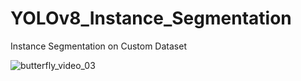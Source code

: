 # YOLOv8_Instance_Segmentation
Instance Segmentation on Custom Dataset

![butterfly_video_03](https://user-images.githubusercontent.com/112761379/232779926-90cb903a-8bb4-4ddc-9e92-df4019e50521.gif)
